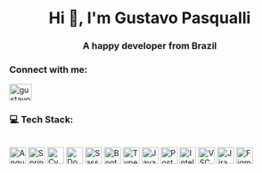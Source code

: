 <h1 align="center">Hi 👋, I'm Gustavo Pasqualli</h1>
<h3 align="center">A happy developer from Brazil</h3>

<h3 align="left">Connect with me:</h3>
<p align="left">
<a href="https://linkedin.com/in/gustavopasqualli" target="blank"><img align="center" src="https://raw.githubusercontent.com/rahuldkjain/github-profile-readme-generator/master/src/images/icons/Social/linked-in-alt.svg" alt="gustavopasqualli" height="30" width="40" /></a>
</p>

<h3>💻 Tech Stack:</h3>
<br/>

<div align="start">
  <img src="https://img.shields.io/badge/java-%23ED8B00.svg?style=for-the-badge&logo=openjdk&logoColor=white" alt="Angular" height="30"/>
  <img src="https://img.shields.io/badge/Spring%20Boot-6DB33F?logo=springboot&logoColor=fff" alt="Spring" height="30"/>
  <img src="https://img.shields.io/badge/Cypress-69D3A7?logo=cypress&logoColor=fff" alt="Cypress" height="30"/>
  <img src="https://img.shields.io/badge/Docker-2496ED?logo=docker&logoColor=fff" alt="Docker" height="30"/>
  <img src="https://img.shields.io/badge/Sass-C69?logo=sass&logoColor=fff" alt="Sass" height="30"/>
  <img src="https://img.shields.io/badge/Bootstrap-7952B3?logo=bootstrap&logoColor=fff" alt="Bootstrap" height="30"/>
  <img src="https://img.shields.io/badge/TypeScript-3178C6?logo=typescript&logoColor=fff" alt="Typescript" height="30"/>
  <img src="https://img.shields.io/badge/Java-%23ED8B00.svg?logo=openjdk&logoColor=white" alt="Java" height="30"/>
  <img src="https://img.shields.io/badge/Postgres-%23316192.svg?logo=postgresql&logoColor=white" alt="Postgreqsl" height="30"/>
  <img src="https://img.shields.io/badge/IntelliJIDEA-000000.svg?logo=intellij-idea&logoColor=white" alt="Intellij" height="30"/>
  <img src="https://custom-icon-badges.demolab.com/badge/Visual%20Studio%20Code-0078d7.svg?logo=vsc&logoColor=white" alt="VSCode" height="30"/>
  <img src="https://img.shields.io/badge/Jira-0052CC?logo=jira&logoColor=fff" alt="Jira" height="30"/>
  <img src="https://img.shields.io/badge/Figma-F24E1E?logo=figma&logoColor=white" alt="Figma" height="30"/>

  </div>
  <div align="center"> 
  </div>
